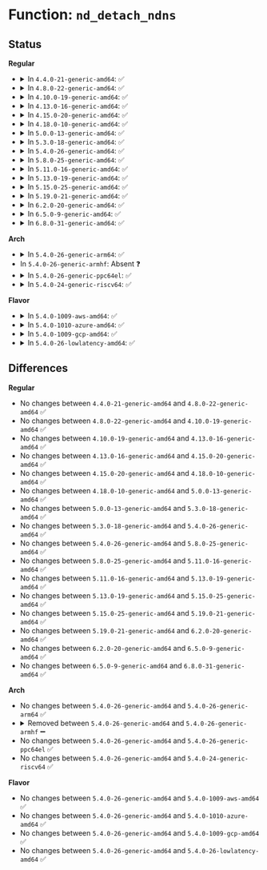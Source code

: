 # Function: <code>nd_detach_ndns</code>

## Status
<b>Regular</b>
<ul>
<li>
<details>
<summary>In <code>4.4.0-21-generic-amd64</code>: ✅</summary>

```c
void nd_detach_ndns(struct device * dev, struct nd_namespace_common * * _ndns)
```

```json
{
  "name": "nd_detach_ndns",
  "collision_type": "Unique Global",
  "inline_type": "No",
  "funcs": [
    {
      "addr": 18446744071584746384,
      "name": "nd_detach_ndns",
      "external": true,
      "loc": "drivers/nvdimm/claim.c:32",
      "file": "drivers/nvdimm/claim.c",
      "inline": "seen, unknown",
      "caller_inline": [],
      "caller_func": [
        "drivers/nvdimm/claim.c:nd_namespace_store",
        "drivers/nvdimm/btt_devs.c:nd_btt_release",
        "drivers/nvdimm/pfn_devs.c:nd_pfn_release"
      ]
    }
  ],
  "symbols": [
    {
      "addr": 18446744071584746384,
      "name": "nd_detach_ndns",
      "section": ".text",
      "bind": "STB_GLOBAL",
      "size": 90
    }
  ]
}
```
</details>
</li>
<li>
<details>
<summary>In <code>4.8.0-22-generic-amd64</code>: ✅</summary>

```c
void nd_detach_ndns(struct device * dev, struct nd_namespace_common * * _ndns)
```

```json
{
  "name": "nd_detach_ndns",
  "collision_type": "Unique Global",
  "inline_type": "No",
  "funcs": [
    {
      "addr": 18446744071585099488,
      "name": "nd_detach_ndns",
      "external": true,
      "loc": "drivers/nvdimm/claim.c:33",
      "file": "drivers/nvdimm/claim.c",
      "inline": "seen, unknown",
      "caller_inline": [],
      "caller_func": [
        "drivers/nvdimm/claim.c:nd_namespace_store",
        "drivers/nvdimm/btt_devs.c:nd_btt_release",
        "drivers/nvdimm/pfn_devs.c:nd_pfn_release",
        "drivers/nvdimm/dax_devs.c:nd_dax_release"
      ]
    }
  ],
  "symbols": [
    {
      "addr": 18446744071585099488,
      "name": "nd_detach_ndns",
      "section": ".text",
      "bind": "STB_GLOBAL",
      "size": 90
    }
  ]
}
```
</details>
</li>
<li>
<details>
<summary>In <code>4.10.0-19-generic-amd64</code>: ✅</summary>

```c
void nd_detach_ndns(struct device * dev, struct nd_namespace_common * * _ndns)
```

```json
{
  "name": "nd_detach_ndns",
  "collision_type": "Unique Global",
  "inline_type": "No",
  "funcs": [
    {
      "addr": 18446744071585288528,
      "name": "nd_detach_ndns",
      "external": true,
      "loc": "drivers/nvdimm/claim.c:32",
      "file": "drivers/nvdimm/claim.c",
      "inline": "seen, unknown",
      "caller_inline": [],
      "caller_func": [
        "drivers/nvdimm/claim.c:nd_namespace_store",
        "drivers/nvdimm/btt_devs.c:nd_btt_release",
        "drivers/nvdimm/pfn_devs.c:nd_pfn_release",
        "drivers/nvdimm/dax_devs.c:nd_dax_release"
      ]
    }
  ],
  "symbols": [
    {
      "addr": 18446744071585288528,
      "name": "nd_detach_ndns",
      "section": ".text",
      "bind": "STB_GLOBAL",
      "size": 90
    }
  ]
}
```
</details>
</li>
<li>
<details>
<summary>In <code>4.13.0-16-generic-amd64</code>: ✅</summary>

```c
void nd_detach_ndns(struct device * dev, struct nd_namespace_common * * _ndns)
```

```json
{
  "name": "nd_detach_ndns",
  "collision_type": "Unique Global",
  "inline_type": "No",
  "funcs": [
    {
      "addr": 18446744071585374480,
      "name": "nd_detach_ndns",
      "external": true,
      "loc": "drivers/nvdimm/claim.c:37",
      "file": "drivers/nvdimm/claim.c",
      "inline": "seen, unknown",
      "caller_inline": [],
      "caller_func": [
        "drivers/nvdimm/btt_devs.c:nd_btt_probe",
        "drivers/nvdimm/btt_devs.c:nd_btt_release",
        "drivers/nvdimm/pfn_devs.c:nd_pfn_probe",
        "drivers/nvdimm/pfn_devs.c:nd_pfn_release",
        "drivers/nvdimm/dax_devs.c:nd_dax_probe",
        "drivers/nvdimm/dax_devs.c:nd_dax_release"
      ]
    }
  ],
  "symbols": [
    {
      "addr": 18446744071585374480,
      "name": "nd_detach_ndns",
      "section": ".text",
      "bind": "STB_GLOBAL",
      "size": 82
    }
  ]
}
```
</details>
</li>
<li>
<details>
<summary>In <code>4.15.0-20-generic-amd64</code>: ✅</summary>

```c
void nd_detach_ndns(struct device * dev, struct nd_namespace_common * * _ndns)
```

```json
{
  "name": "nd_detach_ndns",
  "collision_type": "Unique Global",
  "inline_type": "No",
  "funcs": [
    {
      "addr": 18446744071585803536,
      "name": "nd_detach_ndns",
      "external": true,
      "loc": "drivers/nvdimm/claim.c:37",
      "file": "drivers/nvdimm/claim.c",
      "inline": "seen, unknown",
      "caller_inline": [],
      "caller_func": [
        "drivers/nvdimm/btt_devs.c:nd_btt_probe",
        "drivers/nvdimm/btt_devs.c:nd_btt_release",
        "drivers/nvdimm/pfn_devs.c:nd_pfn_probe",
        "drivers/nvdimm/pfn_devs.c:nd_pfn_release",
        "drivers/nvdimm/dax_devs.c:nd_dax_probe",
        "drivers/nvdimm/dax_devs.c:nd_dax_release"
      ]
    }
  ],
  "symbols": [
    {
      "addr": 18446744071585803536,
      "name": "nd_detach_ndns",
      "section": ".text",
      "bind": "STB_GLOBAL",
      "size": 82
    }
  ]
}
```
</details>
</li>
<li>
<details>
<summary>In <code>4.18.0-10-generic-amd64</code>: ✅</summary>

```c
void nd_detach_ndns(struct device * dev, struct nd_namespace_common * * _ndns)
```

```json
{
  "name": "nd_detach_ndns",
  "collision_type": "Unique Global",
  "inline_type": "No",
  "funcs": [
    {
      "addr": 18446744071586049680,
      "name": "nd_detach_ndns",
      "external": true,
      "loc": "drivers/nvdimm/claim.c:37",
      "file": "drivers/nvdimm/claim.c",
      "inline": "seen, unknown",
      "caller_inline": [],
      "caller_func": [
        "drivers/nvdimm/btt_devs.c:nd_btt_probe",
        "drivers/nvdimm/btt_devs.c:nd_btt_release",
        "drivers/nvdimm/pfn_devs.c:nd_pfn_probe",
        "drivers/nvdimm/pfn_devs.c:nd_pfn_release",
        "drivers/nvdimm/dax_devs.c:nd_dax_probe",
        "drivers/nvdimm/dax_devs.c:nd_dax_release"
      ]
    }
  ],
  "symbols": [
    {
      "addr": 18446744071586049680,
      "name": "nd_detach_ndns",
      "section": ".text",
      "bind": "STB_GLOBAL",
      "size": 82
    }
  ]
}
```
</details>
</li>
<li>
<details>
<summary>In <code>5.0.0-13-generic-amd64</code>: ✅</summary>

```c
void nd_detach_ndns(struct device * dev, struct nd_namespace_common * * _ndns)
```

```json
{
  "name": "nd_detach_ndns",
  "collision_type": "Unique Global",
  "inline_type": "No",
  "funcs": [
    {
      "addr": 18446744071586189936,
      "name": "nd_detach_ndns",
      "external": true,
      "loc": "drivers/nvdimm/claim.c:37",
      "file": "drivers/nvdimm/claim.c",
      "inline": "seen, unknown",
      "caller_inline": [],
      "caller_func": [
        "drivers/nvdimm/btt_devs.c:nd_btt_probe",
        "drivers/nvdimm/btt_devs.c:nd_btt_release",
        "drivers/nvdimm/pfn_devs.c:nd_pfn_probe",
        "drivers/nvdimm/pfn_devs.c:nd_pfn_release",
        "drivers/nvdimm/dax_devs.c:nd_dax_probe",
        "drivers/nvdimm/dax_devs.c:nd_dax_release"
      ]
    }
  ],
  "symbols": [
    {
      "addr": 18446744071586189936,
      "name": "nd_detach_ndns",
      "section": ".text",
      "bind": "STB_GLOBAL",
      "size": 82
    }
  ]
}
```
</details>
</li>
<li>
<details>
<summary>In <code>5.3.0-18-generic-amd64</code>: ✅</summary>

```c
void nd_detach_ndns(struct device * dev, struct nd_namespace_common * * _ndns)
```

```json
{
  "name": "nd_detach_ndns",
  "collision_type": "Unique Global",
  "inline_type": "No",
  "funcs": [
    {
      "addr": 18446744071586427120,
      "name": "nd_detach_ndns",
      "external": true,
      "loc": "drivers/nvdimm/claim.c:29",
      "file": "drivers/nvdimm/claim.c",
      "inline": "seen, unknown",
      "caller_inline": [],
      "caller_func": [
        "drivers/nvdimm/btt_devs.c:nd_btt_probe",
        "drivers/nvdimm/btt_devs.c:nd_btt_release",
        "drivers/nvdimm/pfn_devs.c:nd_pfn_probe",
        "drivers/nvdimm/pfn_devs.c:nd_pfn_release",
        "drivers/nvdimm/dax_devs.c:nd_dax_probe",
        "drivers/nvdimm/dax_devs.c:nd_dax_release"
      ]
    }
  ],
  "symbols": [
    {
      "addr": 18446744071586427120,
      "name": "nd_detach_ndns",
      "section": ".text",
      "bind": "STB_GLOBAL",
      "size": 84
    }
  ]
}
```
</details>
</li>
<li>
<details>
<summary>In <code>5.4.0-26-generic-amd64</code>: ✅</summary>

```c
void nd_detach_ndns(struct device * dev, struct nd_namespace_common * * _ndns)
```

```json
{
  "name": "nd_detach_ndns",
  "collision_type": "Unique Global",
  "inline_type": "No",
  "funcs": [
    {
      "addr": 18446744071586573760,
      "name": "nd_detach_ndns",
      "external": true,
      "loc": "drivers/nvdimm/claim.c:29",
      "file": "drivers/nvdimm/claim.c",
      "inline": "seen, unknown",
      "caller_inline": [],
      "caller_func": [
        "drivers/nvdimm/btt_devs.c:nd_btt_probe",
        "drivers/nvdimm/btt_devs.c:nd_btt_release",
        "drivers/nvdimm/pfn_devs.c:nd_pfn_probe",
        "drivers/nvdimm/pfn_devs.c:nd_pfn_release",
        "drivers/nvdimm/dax_devs.c:nd_dax_probe",
        "drivers/nvdimm/dax_devs.c:nd_dax_release"
      ]
    }
  ],
  "symbols": [
    {
      "addr": 18446744071586573760,
      "name": "nd_detach_ndns",
      "section": ".text",
      "bind": "STB_GLOBAL",
      "size": 84
    }
  ]
}
```
</details>
</li>
<li>
<details>
<summary>In <code>5.8.0-25-generic-amd64</code>: ✅</summary>

```c
void nd_detach_ndns(struct device * dev, struct nd_namespace_common * * _ndns)
```

```json
{
  "name": "nd_detach_ndns",
  "collision_type": "Unique Global",
  "inline_type": "No",
  "funcs": [
    {
      "addr": 18446744071587358624,
      "name": "nd_detach_ndns",
      "external": true,
      "loc": "drivers/nvdimm/claim.c:29",
      "file": "drivers/nvdimm/claim.c",
      "inline": "seen, unknown",
      "caller_inline": [],
      "caller_func": [
        "drivers/nvdimm/btt_devs.c:nd_btt_probe",
        "drivers/nvdimm/btt_devs.c:nd_btt_release",
        "drivers/nvdimm/pfn_devs.c:nd_pfn_probe",
        "drivers/nvdimm/pfn_devs.c:nd_pfn_release",
        "drivers/nvdimm/dax_devs.c:nd_dax_probe",
        "drivers/nvdimm/dax_devs.c:nd_dax_release"
      ]
    }
  ],
  "symbols": [
    {
      "addr": 18446744071587358624,
      "name": "nd_detach_ndns",
      "section": ".text",
      "bind": "STB_GLOBAL",
      "size": 84
    }
  ]
}
```
</details>
</li>
<li>
<details>
<summary>In <code>5.11.0-16-generic-amd64</code>: ✅</summary>

```c
void nd_detach_ndns(struct device * dev, struct nd_namespace_common * * _ndns)
```

```json
{
  "name": "nd_detach_ndns",
  "collision_type": "Unique Global",
  "inline_type": "No",
  "funcs": [
    {
      "addr": 18446744071587419872,
      "name": "nd_detach_ndns",
      "external": true,
      "loc": "drivers/nvdimm/claim.c:30",
      "file": "drivers/nvdimm/claim.c",
      "inline": "seen, unknown",
      "caller_inline": [],
      "caller_func": [
        "drivers/nvdimm/btt_devs.c:nd_btt_probe",
        "drivers/nvdimm/btt_devs.c:nd_btt_release",
        "drivers/nvdimm/pfn_devs.c:nd_pfn_probe",
        "drivers/nvdimm/pfn_devs.c:nd_pfn_release",
        "drivers/nvdimm/dax_devs.c:nd_dax_probe",
        "drivers/nvdimm/dax_devs.c:nd_dax_release"
      ]
    }
  ],
  "symbols": [
    {
      "addr": 18446744071587419872,
      "name": "nd_detach_ndns",
      "section": ".text",
      "bind": "STB_GLOBAL",
      "size": 84
    }
  ]
}
```
</details>
</li>
<li>
<details>
<summary>In <code>5.13.0-19-generic-amd64</code>: ✅</summary>

```c
void nd_detach_ndns(struct device * dev, struct nd_namespace_common * * _ndns)
```

```json
{
  "name": "nd_detach_ndns",
  "collision_type": "Unique Global",
  "inline_type": "No",
  "funcs": [
    {
      "addr": 18446744071587301840,
      "name": "nd_detach_ndns",
      "external": true,
      "loc": "drivers/nvdimm/claim.c:30",
      "file": "drivers/nvdimm/claim.c",
      "inline": "seen, unknown",
      "caller_inline": [],
      "caller_func": [
        "drivers/nvdimm/btt_devs.c:nd_btt_probe",
        "drivers/nvdimm/btt_devs.c:nd_btt_release",
        "drivers/nvdimm/pfn_devs.c:nd_pfn_probe",
        "drivers/nvdimm/pfn_devs.c:nd_pfn_release",
        "drivers/nvdimm/dax_devs.c:nd_dax_probe",
        "drivers/nvdimm/dax_devs.c:nd_dax_release"
      ]
    }
  ],
  "symbols": [
    {
      "addr": 18446744071587301840,
      "name": "nd_detach_ndns",
      "section": ".text",
      "bind": "STB_GLOBAL",
      "size": 84
    }
  ]
}
```
</details>
</li>
<li>
<details>
<summary>In <code>5.15.0-25-generic-amd64</code>: ✅</summary>

```c
void nd_detach_ndns(struct device * dev, struct nd_namespace_common * * _ndns)
```

```json
{
  "name": "nd_detach_ndns",
  "collision_type": "Unique Global",
  "inline_type": "No",
  "funcs": [
    {
      "addr": 18446744071587868704,
      "name": "nd_detach_ndns",
      "external": true,
      "loc": "drivers/nvdimm/claim.c:30",
      "file": "drivers/nvdimm/claim.c",
      "inline": "seen, unknown",
      "caller_inline": [],
      "caller_func": [
        "drivers/nvdimm/btt_devs.c:nd_btt_probe",
        "drivers/nvdimm/btt_devs.c:nd_btt_release",
        "drivers/nvdimm/pfn_devs.c:nd_pfn_probe",
        "drivers/nvdimm/pfn_devs.c:nd_pfn_release",
        "drivers/nvdimm/dax_devs.c:nd_dax_probe",
        "drivers/nvdimm/dax_devs.c:nd_dax_release"
      ]
    }
  ],
  "symbols": [
    {
      "addr": 18446744071587868704,
      "name": "nd_detach_ndns",
      "section": ".text",
      "bind": "STB_GLOBAL",
      "size": 84
    }
  ]
}
```
</details>
</li>
<li>
<details>
<summary>In <code>5.19.0-21-generic-amd64</code>: ✅</summary>

```c
void nd_detach_ndns(struct device * dev, struct nd_namespace_common * * _ndns)
```

```json
{
  "name": "nd_detach_ndns",
  "collision_type": "Unique Global",
  "inline_type": "No",
  "funcs": [
    {
      "addr": 18446744071589218144,
      "name": "nd_detach_ndns",
      "external": true,
      "loc": "drivers/nvdimm/claim.c:30",
      "file": "drivers/nvdimm/claim.c",
      "inline": "seen, unknown",
      "caller_inline": [],
      "caller_func": [
        "drivers/nvdimm/btt_devs.c:nd_btt_probe",
        "drivers/nvdimm/btt_devs.c:nd_btt_release",
        "drivers/nvdimm/pfn_devs.c:nd_pfn_probe",
        "drivers/nvdimm/pfn_devs.c:nd_pfn_release",
        "drivers/nvdimm/dax_devs.c:nd_dax_probe",
        "drivers/nvdimm/dax_devs.c:nd_dax_release"
      ]
    }
  ],
  "symbols": [
    {
      "addr": 18446744071589218144,
      "name": "nd_detach_ndns",
      "section": ".text",
      "bind": "STB_GLOBAL",
      "size": 92
    }
  ]
}
```
</details>
</li>
<li>
<details>
<summary>In <code>6.2.0-20-generic-amd64</code>: ✅</summary>

```c
void nd_detach_ndns(struct device * dev, struct nd_namespace_common * * _ndns)
```

```json
{
  "name": "nd_detach_ndns",
  "collision_type": "Unique Global",
  "inline_type": "No",
  "funcs": [
    {
      "addr": 18446744071590773952,
      "name": "nd_detach_ndns",
      "external": true,
      "loc": "drivers/nvdimm/claim.c:30",
      "file": "drivers/nvdimm/claim.c",
      "inline": "seen, unknown",
      "caller_inline": [],
      "caller_func": [
        "drivers/nvdimm/btt_devs.c:nd_btt_probe",
        "drivers/nvdimm/btt_devs.c:nd_btt_release",
        "drivers/nvdimm/pfn_devs.c:nd_pfn_probe",
        "drivers/nvdimm/pfn_devs.c:nd_pfn_release",
        "drivers/nvdimm/dax_devs.c:nd_dax_probe",
        "drivers/nvdimm/dax_devs.c:nd_dax_release"
      ]
    }
  ],
  "symbols": [
    {
      "addr": 18446744071590773952,
      "name": "nd_detach_ndns",
      "section": ".text",
      "bind": "STB_GLOBAL",
      "size": 92
    }
  ]
}
```
</details>
</li>
<li>
<details>
<summary>In <code>6.5.0-9-generic-amd64</code>: ✅</summary>

```c
void nd_detach_ndns(struct device * dev, struct nd_namespace_common * * _ndns)
```

```json
{
  "name": "nd_detach_ndns",
  "collision_type": "Unique Global",
  "inline_type": "No",
  "funcs": [
    {
      "addr": 18446744071591115344,
      "name": "nd_detach_ndns",
      "external": true,
      "loc": "drivers/nvdimm/claim.c:30",
      "file": "drivers/nvdimm/claim.c",
      "inline": "seen, unknown",
      "caller_inline": [],
      "caller_func": [
        "drivers/nvdimm/btt_devs.c:nd_btt_probe",
        "drivers/nvdimm/btt_devs.c:nd_btt_release",
        "drivers/nvdimm/pfn_devs.c:nd_pfn_probe",
        "drivers/nvdimm/pfn_devs.c:nd_pfn_release",
        "drivers/nvdimm/dax_devs.c:nd_dax_probe",
        "drivers/nvdimm/dax_devs.c:nd_dax_release"
      ]
    }
  ],
  "symbols": [
    {
      "addr": 18446744071591115344,
      "name": "nd_detach_ndns",
      "section": ".text",
      "bind": "STB_GLOBAL",
      "size": 92
    }
  ]
}
```
</details>
</li>
<li>
<details>
<summary>In <code>6.8.0-31-generic-amd64</code>: ✅</summary>

```c
void nd_detach_ndns(struct device * dev, struct nd_namespace_common * * _ndns)
```

```json
{
  "name": "nd_detach_ndns",
  "collision_type": "Unique Global",
  "inline_type": "No",
  "funcs": [
    {
      "addr": 18446744071591460768,
      "name": "nd_detach_ndns",
      "external": true,
      "loc": "drivers/nvdimm/claim.c:30",
      "file": "drivers/nvdimm/claim.c",
      "inline": "seen, unknown",
      "caller_inline": [],
      "caller_func": [
        "drivers/nvdimm/btt_devs.c:nd_btt_probe",
        "drivers/nvdimm/btt_devs.c:nd_btt_release",
        "drivers/nvdimm/pfn_devs.c:nd_pfn_probe",
        "drivers/nvdimm/pfn_devs.c:nd_pfn_release",
        "drivers/nvdimm/dax_devs.c:nd_dax_probe",
        "drivers/nvdimm/dax_devs.c:nd_dax_release"
      ]
    }
  ],
  "symbols": [
    {
      "addr": 18446744071591460768,
      "name": "nd_detach_ndns",
      "section": ".text",
      "bind": "STB_GLOBAL",
      "size": 92
    }
  ]
}
```
</details>
</li>
</ul>
<b>Arch</b>
<ul>
<li>
<details>
<summary>In <code>5.4.0-26-generic-arm64</code>: ✅</summary>

```c
void nd_detach_ndns(struct device * dev, struct nd_namespace_common * * _ndns)
```

```json
{
  "name": "nd_detach_ndns",
  "collision_type": "Unique Global",
  "inline_type": "No",
  "funcs": [
    {
      "addr": 18446603336499463608,
      "name": "nd_detach_ndns",
      "external": true,
      "loc": "drivers/nvdimm/claim.c:29",
      "file": "drivers/nvdimm/claim.c",
      "inline": "seen, unknown",
      "caller_inline": [],
      "caller_func": [
        "drivers/nvdimm/btt_devs.c:nd_btt_probe",
        "drivers/nvdimm/btt_devs.c:nd_btt_release"
      ]
    }
  ],
  "symbols": [
    {
      "addr": 18446603336499463608,
      "name": "nd_detach_ndns",
      "section": ".text",
      "bind": "STB_GLOBAL",
      "size": 104
    }
  ]
}
```
</details>
</li>
<li>
In <code>5.4.0-26-generic-armhf</code>: Absent ❓
</li>
<li>
<details>
<summary>In <code>5.4.0-26-generic-ppc64el</code>: ✅</summary>

```c
void nd_detach_ndns(struct device * dev, struct nd_namespace_common * * _ndns)
```

```json
{
  "name": "nd_detach_ndns",
  "collision_type": "Unique Global",
  "inline_type": "No",
  "funcs": [
    {
      "addr": 13835058055292728736,
      "name": "nd_detach_ndns",
      "external": true,
      "loc": "drivers/nvdimm/claim.c:29",
      "file": "drivers/nvdimm/claim.c",
      "inline": "seen, unknown",
      "caller_inline": [],
      "caller_func": [
        "drivers/nvdimm/btt_devs.c:nd_btt_probe",
        "drivers/nvdimm/btt_devs.c:nd_btt_release",
        "drivers/nvdimm/pfn_devs.c:nd_pfn_probe",
        "drivers/nvdimm/pfn_devs.c:nd_pfn_release",
        "drivers/nvdimm/dax_devs.c:nd_dax_probe",
        "drivers/nvdimm/dax_devs.c:nd_dax_release"
      ]
    }
  ],
  "symbols": [
    {
      "addr": 13835058055292728736,
      "name": "nd_detach_ndns",
      "section": ".text",
      "bind": "STB_GLOBAL",
      "size": 152
    }
  ]
}
```
</details>
</li>
<li>
<details>
<summary>In <code>5.4.0-24-generic-riscv64</code>: ✅</summary>

```c
void nd_detach_ndns(struct device * dev, struct nd_namespace_common * * _ndns)
```

```json
{
  "name": "nd_detach_ndns",
  "collision_type": "Unique Global",
  "inline_type": "No",
  "funcs": [
    {
      "addr": 18446743936276684816,
      "name": "nd_detach_ndns",
      "external": true,
      "loc": "drivers/nvdimm/claim.c:29",
      "file": "drivers/nvdimm/claim.c",
      "inline": "seen, unknown",
      "caller_inline": [],
      "caller_func": [
        "drivers/nvdimm/btt_devs.c:nd_btt_probe",
        "drivers/nvdimm/btt_devs.c:nd_btt_release"
      ]
    }
  ],
  "symbols": [
    {
      "addr": 18446743936276684816,
      "name": "nd_detach_ndns",
      "section": ".text",
      "bind": "STB_GLOBAL",
      "size": 102
    }
  ]
}
```
</details>
</li>
</ul>
<b>Flavor</b>
<ul>
<li>
<details>
<summary>In <code>5.4.0-1009-aws-amd64</code>: ✅</summary>

```c
void nd_detach_ndns(struct device * dev, struct nd_namespace_common * * _ndns)
```

```json
{
  "name": "nd_detach_ndns",
  "collision_type": "Unique Global",
  "inline_type": "No",
  "funcs": [
    {
      "addr": 18446744071586264240,
      "name": "nd_detach_ndns",
      "external": true,
      "loc": "drivers/nvdimm/claim.c:29",
      "file": "drivers/nvdimm/claim.c",
      "inline": "seen, unknown",
      "caller_inline": [],
      "caller_func": [
        "drivers/nvdimm/btt_devs.c:nd_btt_probe",
        "drivers/nvdimm/btt_devs.c:nd_btt_release",
        "drivers/nvdimm/pfn_devs.c:nd_pfn_probe",
        "drivers/nvdimm/pfn_devs.c:nd_pfn_release",
        "drivers/nvdimm/dax_devs.c:nd_dax_probe",
        "drivers/nvdimm/dax_devs.c:nd_dax_release"
      ]
    }
  ],
  "symbols": [
    {
      "addr": 18446744071586264240,
      "name": "nd_detach_ndns",
      "section": ".text",
      "bind": "STB_GLOBAL",
      "size": 84
    }
  ]
}
```
</details>
</li>
<li>
<details>
<summary>In <code>5.4.0-1010-azure-amd64</code>: ✅</summary>

```c
void nd_detach_ndns(struct device * dev, struct nd_namespace_common * * _ndns)
```

```json
{
  "name": "nd_detach_ndns",
  "collision_type": "Unique Global",
  "inline_type": "No",
  "funcs": [
    {
      "addr": 18446744071586082608,
      "name": "nd_detach_ndns",
      "external": true,
      "loc": "drivers/nvdimm/claim.c:29",
      "file": "drivers/nvdimm/claim.c",
      "inline": "seen, unknown",
      "caller_inline": [],
      "caller_func": [
        "drivers/nvdimm/btt_devs.c:nd_btt_probe",
        "drivers/nvdimm/btt_devs.c:nd_btt_release",
        "drivers/nvdimm/pfn_devs.c:nd_pfn_probe",
        "drivers/nvdimm/pfn_devs.c:nd_pfn_release",
        "drivers/nvdimm/dax_devs.c:nd_dax_probe",
        "drivers/nvdimm/dax_devs.c:nd_dax_release"
      ]
    }
  ],
  "symbols": [
    {
      "addr": 18446744071586082608,
      "name": "nd_detach_ndns",
      "section": ".text",
      "bind": "STB_GLOBAL",
      "size": 84
    }
  ]
}
```
</details>
</li>
<li>
<details>
<summary>In <code>5.4.0-1009-gcp-amd64</code>: ✅</summary>

```c
void nd_detach_ndns(struct device * dev, struct nd_namespace_common * * _ndns)
```

```json
{
  "name": "nd_detach_ndns",
  "collision_type": "Unique Global",
  "inline_type": "No",
  "funcs": [
    {
      "addr": 18446744071586521728,
      "name": "nd_detach_ndns",
      "external": true,
      "loc": "drivers/nvdimm/claim.c:29",
      "file": "drivers/nvdimm/claim.c",
      "inline": "seen, unknown",
      "caller_inline": [],
      "caller_func": [
        "drivers/nvdimm/btt_devs.c:nd_btt_probe",
        "drivers/nvdimm/btt_devs.c:nd_btt_release",
        "drivers/nvdimm/pfn_devs.c:nd_pfn_probe",
        "drivers/nvdimm/pfn_devs.c:nd_pfn_release",
        "drivers/nvdimm/dax_devs.c:nd_dax_probe",
        "drivers/nvdimm/dax_devs.c:nd_dax_release"
      ]
    }
  ],
  "symbols": [
    {
      "addr": 18446744071586521728,
      "name": "nd_detach_ndns",
      "section": ".text",
      "bind": "STB_GLOBAL",
      "size": 84
    }
  ]
}
```
</details>
</li>
<li>
<details>
<summary>In <code>5.4.0-26-lowlatency-amd64</code>: ✅</summary>

```c
void nd_detach_ndns(struct device * dev, struct nd_namespace_common * * _ndns)
```

```json
{
  "name": "nd_detach_ndns",
  "collision_type": "Unique Global",
  "inline_type": "No",
  "funcs": [
    {
      "addr": 18446744071586633456,
      "name": "nd_detach_ndns",
      "external": true,
      "loc": "drivers/nvdimm/claim.c:29",
      "file": "drivers/nvdimm/claim.c",
      "inline": "seen, unknown",
      "caller_inline": [],
      "caller_func": [
        "drivers/nvdimm/btt_devs.c:nd_btt_probe",
        "drivers/nvdimm/btt_devs.c:nd_btt_release",
        "drivers/nvdimm/pfn_devs.c:nd_pfn_probe",
        "drivers/nvdimm/pfn_devs.c:nd_pfn_release",
        "drivers/nvdimm/dax_devs.c:nd_dax_probe",
        "drivers/nvdimm/dax_devs.c:nd_dax_release"
      ]
    }
  ],
  "symbols": [
    {
      "addr": 18446744071586633456,
      "name": "nd_detach_ndns",
      "section": ".text",
      "bind": "STB_GLOBAL",
      "size": 84
    }
  ]
}
```
</details>
</li>
</ul>

## Differences
<b>Regular</b>
<ul>
<li>
No changes between <code>4.4.0-21-generic-amd64</code> and <code>4.8.0-22-generic-amd64</code> ✅
</li>
<li>
No changes between <code>4.8.0-22-generic-amd64</code> and <code>4.10.0-19-generic-amd64</code> ✅
</li>
<li>
No changes between <code>4.10.0-19-generic-amd64</code> and <code>4.13.0-16-generic-amd64</code> ✅
</li>
<li>
No changes between <code>4.13.0-16-generic-amd64</code> and <code>4.15.0-20-generic-amd64</code> ✅
</li>
<li>
No changes between <code>4.15.0-20-generic-amd64</code> and <code>4.18.0-10-generic-amd64</code> ✅
</li>
<li>
No changes between <code>4.18.0-10-generic-amd64</code> and <code>5.0.0-13-generic-amd64</code> ✅
</li>
<li>
No changes between <code>5.0.0-13-generic-amd64</code> and <code>5.3.0-18-generic-amd64</code> ✅
</li>
<li>
No changes between <code>5.3.0-18-generic-amd64</code> and <code>5.4.0-26-generic-amd64</code> ✅
</li>
<li>
No changes between <code>5.4.0-26-generic-amd64</code> and <code>5.8.0-25-generic-amd64</code> ✅
</li>
<li>
No changes between <code>5.8.0-25-generic-amd64</code> and <code>5.11.0-16-generic-amd64</code> ✅
</li>
<li>
No changes between <code>5.11.0-16-generic-amd64</code> and <code>5.13.0-19-generic-amd64</code> ✅
</li>
<li>
No changes between <code>5.13.0-19-generic-amd64</code> and <code>5.15.0-25-generic-amd64</code> ✅
</li>
<li>
No changes between <code>5.15.0-25-generic-amd64</code> and <code>5.19.0-21-generic-amd64</code> ✅
</li>
<li>
No changes between <code>5.19.0-21-generic-amd64</code> and <code>6.2.0-20-generic-amd64</code> ✅
</li>
<li>
No changes between <code>6.2.0-20-generic-amd64</code> and <code>6.5.0-9-generic-amd64</code> ✅
</li>
<li>
No changes between <code>6.5.0-9-generic-amd64</code> and <code>6.8.0-31-generic-amd64</code> ✅
</li>
</ul>
<b>Arch</b>
<ul>
<li>
No changes between <code>5.4.0-26-generic-amd64</code> and <code>5.4.0-26-generic-arm64</code> ✅
</li>
<li>
<details>
<summary>Removed between <code>5.4.0-26-generic-amd64</code> and <code>5.4.0-26-generic-armhf</code> ➖</summary>

```c
void nd_detach_ndns(struct device * dev, struct nd_namespace_common * * _ndns)
```
</details>
</li>
<li>
No changes between <code>5.4.0-26-generic-amd64</code> and <code>5.4.0-26-generic-ppc64el</code> ✅
</li>
<li>
No changes between <code>5.4.0-26-generic-amd64</code> and <code>5.4.0-24-generic-riscv64</code> ✅
</li>
</ul>
<b>Flavor</b>
<ul>
<li>
No changes between <code>5.4.0-26-generic-amd64</code> and <code>5.4.0-1009-aws-amd64</code> ✅
</li>
<li>
No changes between <code>5.4.0-26-generic-amd64</code> and <code>5.4.0-1010-azure-amd64</code> ✅
</li>
<li>
No changes between <code>5.4.0-26-generic-amd64</code> and <code>5.4.0-1009-gcp-amd64</code> ✅
</li>
<li>
No changes between <code>5.4.0-26-generic-amd64</code> and <code>5.4.0-26-lowlatency-amd64</code> ✅
</li>
</ul>
